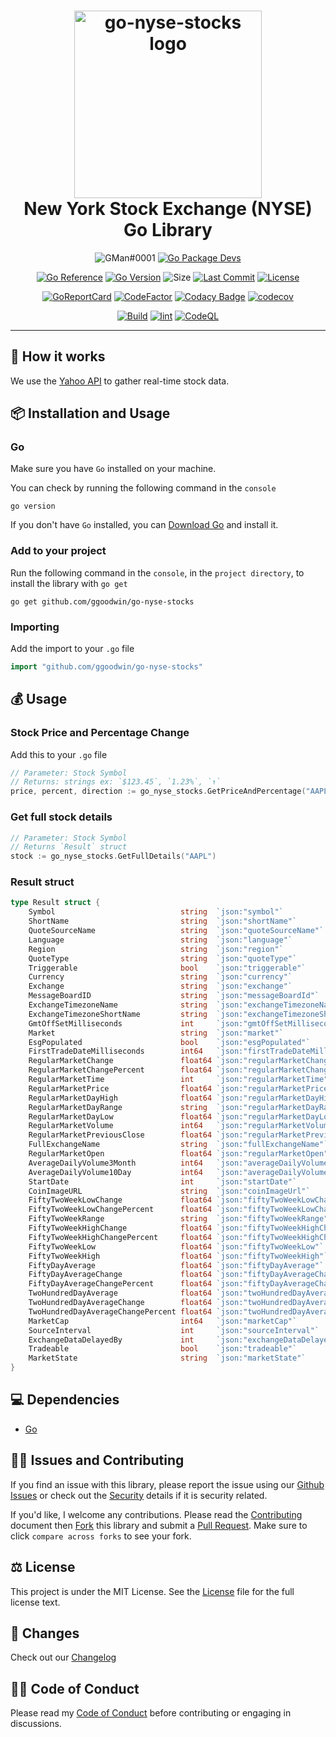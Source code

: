 <div align="center">
	<h1><img alt="go-nyse-stocks logo" src="https://github.com/ggoodwin/go-nyse-stocks/blob/master/stock.png" height="300" /><br />
		New York Stock Exchange (NYSE) Go Library
	</h1>

![GMan#0001](https://dcbadge.vercel.app/api/shield/179795086543028224) [![Go Package Devs](https://dcbadge.vercel.app/api/server/jwEYR2Dume)](https://discord.gg/jwEYR2Dume)

[![Go Reference](https://pkg.go.dev/badge/ggoodwin/go-nyse-stocks.svg)](https://pkg.go.dev/github.com/ggoodwin/go-nyse-stocks) [![Go Version](https://img.shields.io/github/go-mod/go-version/ggoodwin/go-nyse-stocks)](https://go.dev/) ![Size](https://img.shields.io/github/languages/code-size/ggoodwin/go-nyse-stocks) [![Last Commit](https://img.shields.io/github/last-commit/ggoodwin/go-nyse-stocks)](https://github.com/ggoodwin/go-nyse-stocks/commits/master) [![License](https://img.shields.io/github/license/ggoodwin/go-nyse-stocks)](https://github.com/ggoodwin/go-nyse-stocks/blob/master/LICENSE.md)

[![GoReportCard](https://goreportcard.com/badge/github.com/ggoodwin/go-nyse-stocks)](https://goreportcard.com/report/github.com/ggoodwin/go-nyse-stocks) [![CodeFactor](https://www.codefactor.io/repository/github/ggoodwin/go-nyse-stocks/badge)](https://www.codefactor.io/repository/github/ggoodwin/go-nyse-stocks) [![Codacy Badge](https://app.codacy.com/project/badge/Grade/17f51d3e54264211b19220ce470783ae)](https://app.codacy.com/gh/ggoodwin/go-nyse-stocks/dashboard?utm_source=gh&utm_medium=referral&utm_content=&utm_campaign=Badge_grade) [![codecov](https://codecov.io/gh/ggoodwin/go-nyse-stocks/branch/master/graph/badge.svg?token=YNDB8EF3ZN)](https://codecov.io/gh/ggoodwin/go-nyse-stocks)

[![Build](https://github.com/ggoodwin/go-nyse-stocks/actions/workflows/build.yml/badge.svg)](https://github.com/ggoodwin/go-nyse-stocks/actions/workflows/build.yml) [![lint](https://github.com/ggoodwin/go-nyse-stocks/actions/workflows/lint.yml/badge.svg)](https://github.com/ggoodwin/go-nyse-stocks/actions/workflows/lint.yml) [![CodeQL](https://github.com/ggoodwin/go-nyse-stocks/actions/workflows/github-code-scanning/codeql/badge.svg)](https://github.com/ggoodwin/go-nyse-stocks/actions/workflows/github-code-scanning/codeql)

</div>
<hr/>

## 🌟 How it works

We use the [Yahoo API] to gather real-time stock data.

## 📦 Installation and Usage

### Go

Make sure you have `Go` installed on your machine.

You can check by running the following command in the `console`

```plain
go version
```

If you don't have `Go` installed, you can [Download Go] and install it.

### Add to your project

Run the following command in the `console`, in the `project directory`, to install the library with `go get`

```plain
go get github.com/ggoodwin/go-nyse-stocks
```

### Importing

Add the import to your `.go` file

```go
import "github.com/ggoodwin/go-nyse-stocks"
```

## 💰 Usage

### Stock Price and Percentage Change

Add this to your `.go` file

```go
// Parameter: Stock Symbol
// Returns: strings ex: `$123.45`, `1.23%`, `↑`
price, percent, direction := go_nyse_stocks.GetPriceAndPercentage("AAPL")
```

### Get full stock details

```go
// Parameter: Stock Symbol
// Returns `Result` struct
stock := go_nyse_stocks.GetFullDetails("AAPL")
```

### Result struct

```go
type Result struct {
	Symbol                            string  `json:"symbol"`
	ShortName                         string  `json:"shortName"`
	QuoteSourceName                   string  `json:"quoteSourceName"`
	Language                          string  `json:"language"`
	Region                            string  `json:"region"`
	QuoteType                         string  `json:"quoteType"`
	Triggerable                       bool    `json:"triggerable"`
	Currency                          string  `json:"currency"`
	Exchange                          string  `json:"exchange"`
	MessageBoardID                    string  `json:"messageBoardId"`
	ExchangeTimezoneName              string  `json:"exchangeTimezoneName"`
	ExchangeTimezoneShortName         string  `json:"exchangeTimezoneShortName"`
	GmtOffSetMilliseconds             int     `json:"gmtOffSetMilliseconds"`
	Market                            string  `json:"market"`
	EsgPopulated                      bool    `json:"esgPopulated"`
	FirstTradeDateMilliseconds        int64   `json:"firstTradeDateMilliseconds"`
	RegularMarketChange               float64 `json:"regularMarketChange"`
	RegularMarketChangePercent        float64 `json:"regularMarketChangePercent"`
	RegularMarketTime                 int     `json:"regularMarketTime"`
	RegularMarketPrice                float64 `json:"regularMarketPrice"`
	RegularMarketDayHigh              float64 `json:"regularMarketDayHigh"`
	RegularMarketDayRange             string  `json:"regularMarketDayRange"`
	RegularMarketDayLow               float64 `json:"regularMarketDayLow"`
	RegularMarketVolume               int64   `json:"regularMarketVolume"`
	RegularMarketPreviousClose        float64 `json:"regularMarketPreviousClose"`
	FullExchangeName                  string  `json:"fullExchangeName"`
	RegularMarketOpen                 float64 `json:"regularMarketOpen"`
	AverageDailyVolume3Month          int64   `json:"averageDailyVolume3Month"`
	AverageDailyVolume10Day           int64   `json:"averageDailyVolume10Day"`
	StartDate                         int     `json:"startDate"`
	CoinImageURL                      string  `json:"coinImageUrl"`
	FiftyTwoWeekLowChange             float64 `json:"fiftyTwoWeekLowChange"`
	FiftyTwoWeekLowChangePercent      float64 `json:"fiftyTwoWeekLowChangePercent"`
	FiftyTwoWeekRange                 string  `json:"fiftyTwoWeekRange"`
	FiftyTwoWeekHighChange            float64 `json:"fiftyTwoWeekHighChange"`
	FiftyTwoWeekHighChangePercent     float64 `json:"fiftyTwoWeekHighChangePercent"`
	FiftyTwoWeekLow                   float64 `json:"fiftyTwoWeekLow"`
	FiftyTwoWeekHigh                  float64 `json:"fiftyTwoWeekHigh"`
	FiftyDayAverage                   float64 `json:"fiftyDayAverage"`
	FiftyDayAverageChange             float64 `json:"fiftyDayAverageChange"`
	FiftyDayAverageChangePercent      float64 `json:"fiftyDayAverageChangePercent"`
	TwoHundredDayAverage              float64 `json:"twoHundredDayAverage"`
	TwoHundredDayAverageChange        float64 `json:"twoHundredDayAverageChange"`
	TwoHundredDayAverageChangePercent float64 `json:"twoHundredDayAverageChangePercent"`
	MarketCap                         int64   `json:"marketCap"`
	SourceInterval                    int     `json:"sourceInterval"`
	ExchangeDataDelayedBy             int     `json:"exchangeDataDelayedBy"`
	Tradeable                         bool    `json:"tradeable"`
	MarketState                       string  `json:"marketState"`
}
```

## 💻 Dependencies

- [Go]

## 🙇‍♂️ Issues and Contributing

If you find an issue with this library, please report the issue using our [Github Issues] or check out the [Security] details if it is security related.

If you'd like, I welcome any contributions. Please read the [Contributing] document then [Fork] this library and submit a [Pull Request]. Make sure to click `compare across forks` to see your fork.

## ⚖️ License

This project is under the MIT License. See the [License] file for the full license text.

## 📜 Changes

Check out our [Changelog]

## 👍🏻 Code of Conduct

Please read my [Code of Conduct] before contributing or engaging in discussions.

<!-- Links -->
[LICENSE]: https://github.com/ggoodwin/go-nyse-stocks/blob/master/LICENSE.md
[CHANGELOG]: https://github.com/ggoodwin/go-nyse-stocks/blob/master/CHANGELOG.md
[SECURITY]: https://github.com/ggoodwin/go-nyse-stocks/blob/master/SECURITY.md
[FORK]: https://github.com/ggoodwin/go-nyse-stocks/fork
[PULL REQUEST]: https://github.com/ggoodwin/go-nyse-stocks/compare
[CODE OF CONDUCT]: https://github.com/ggoodwin/go-nyse-stocks/blob/master/CODE_OF_CONDUCT.md
[CONTRIBUTING]: https://github.com/ggoodwin/go-nyse-stocks/blob/master/CONTRIBUTING.md
[GITHUB ISSUES]: https://github.com/ggoodwin/go-nyse-stocks/issues
[YAHOO API]: https://finance.yahoo.com/most-active
[GO]: https://go.dev/
[DOWNLOAD GO]: https://go.dev/dl/

